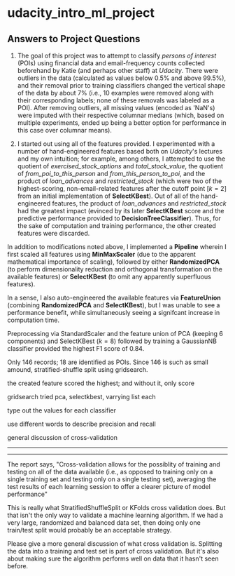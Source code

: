 # udacity_intro_ml_project

## Answers to Project Questions

1) The goal of this project was to attempt to classify _persons of interest_ (POIs) using financial data and email-frequency counts collected beforehand by Katie (and perhaps other staff) at _Udacity_. There were outliers in the data (calculated as values below 0.5% and above 99.5%), and their removal prior to training classifiers changed the vertical shape of the data by about 7% (i.e., 10 examples were removed along with their corresponding labels; none of these removals was labeled as a POI). After removing outliers, all missing values (encoded as 'NaN's) were imputed with their respective columnar medians (which, based on multiple experiments, ended up being a better option for performance in this case over columnar means). 

2) I started out using all of the features provided. I experimented with a number of hand-engineered features based both on _Udacity_'s lectures and my own intuition; for example, among others, I attempted to use the quotient of _exercised_stock_options_ and _total_stock_value_, the quotient of _from_poi_to_this_person_ and _from_this_person_to_poi_, and the product of _loan_advances_ and _restricted_stock_ (which were two of the highest-scoring, non-email-related features after the cutoff point [$k=2$] from an initial implementation of **SelectKBest**). Out of all of the hand-engineered features, the product of _loan_advances_ and _restricted_stock_ had the greatest impact (evinced by its later **SelectKBest** score and the predictive performance provided to **DecisionTreeClassifier**). Thus, for the sake of computation and training performance, the other created features were discarded.

In addition to modifications noted above, I implemented a **Pipeline** wherein I first scaled all features using **MinMaxScaler** (due to the apparent mathematical importance of scaling), followed by either **RandomizedPCA** (to perform dimensionality reduction and orthogonal transformation on the available features) or **SelectKBest** (to omit any apparently superfluous features).

In a sense, I also auto-engineered the available features via **FeatureUnion** (combining **RandomizedPCA** and **SelectKBest**), but I was unable to see a performance benefit, while simultaneously seeing a signifcant increase in computation time.

Preprocessing via StandardScaler and the feature union of PCA (keeping 6 components) and SelectKBest ($k = 8$) followed by training a GaussianNB classifier provided the highest F1 score of 0.84.

Only 146 records; 18 are identified as POIs. Since 146 is such as small amound, stratified-shuffle split using gridsearch.

the created feature scored the highest; and without it, only score 

gridsearch tried pca, selectkbest, varrying list each

type out the values for each classifier

use different words to describe precision and recall

general discussion of cross-validation
___


----------------







The report says, "Cross-validation allows for the possiblity of training and testing on all of the data available (i.e., as opposed to training only on a single training set and testing only on a single testing set), averaging the test results of each learning session to offer a clearer picture of model performance"

This is really what StratifiedShuffleSplit or KFolds cross validation does. But that isn't the only way to validate a machine learning algorithm. If we had a very large, randomized and balanced data set, then doing only one train/test split would probably be an acceptable strategy.

Please give a more general discussion of what cross validation is. Splitting the data into a training and test set is part of cross validation. But it's also about making sure the algorithm performs well on data that it hasn't seen before.


